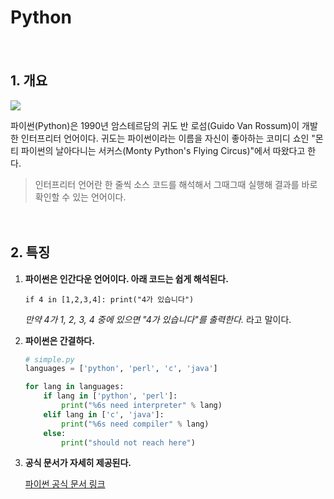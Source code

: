 # Python

ㅤ

## 1. 개요

![](https://wikidocs.net/images/page/5/pahkey_KRRKrp.png)

파이썬(Python)은 1990년 암스테르담의 귀도 반 로섬(Guido Van Rossum)이 개발한 인터프리터 언어이다. 귀도는 파이썬이라는 이름을 자신이 좋아하는 코미디 쇼인 "몬티 파이썬의 날아다니는 서커스(Monty Python's Flying Circus)"에서 따왔다고 한다.

> 인터프리터 언어란 한 줄씩 소스 코드를 해석해서 그때그때 실행해 결과를 바로 확인할 수 있는 언어이다.

ㅤ

## 2. 특징

1. **파이썬은 인간다운 언어이다. 아래 코드는 쉽게 해석된다.**

   `if 4 in [1,2,3,4]: print("4가 있습니다")`

   _만약 4가 1, 2, 3, 4 중에 있으면 "4가 있습니다"를 출력한다._ 라고 말이다.

2. **파이썬은 간결하다.**

   ```python
   # simple.py
   languages = ['python', 'perl', 'c', 'java']
   
   for lang in languages:
       if lang in ['python', 'perl']:
           print("%6s need interpreter" % lang)
       elif lang in ['c', 'java']:
           print("%6s need compiler" % lang)
       else:
           print("should not reach here")
   ```

3. **공식 문서가 자세히 제공된다.**

   [파이썬 공식 문서 링크](https://docs.python.org/3/)